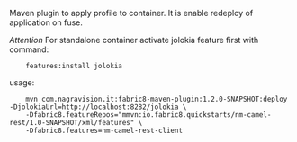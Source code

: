 Maven plugin to apply profile to container.
It is enable redeploy of application on fuse.

*Attention*
For standalone container activate jolokia feature first with command:

        features:install jolokia

usage:


        mvn com.nagravision.it:fabric8-maven-plugin:1.2.0-SNAPSHOT:deploy -DjolokiaUrl=http://localhost:8282/jolokia \
        -Dfabric8.featureRepos="mmvn:io.fabric8.quickstarts/nm-camel-rest/1.0-SNAPSHOT/xml/features" \
        -Dfabric8.features=nm-camel-rest-client

